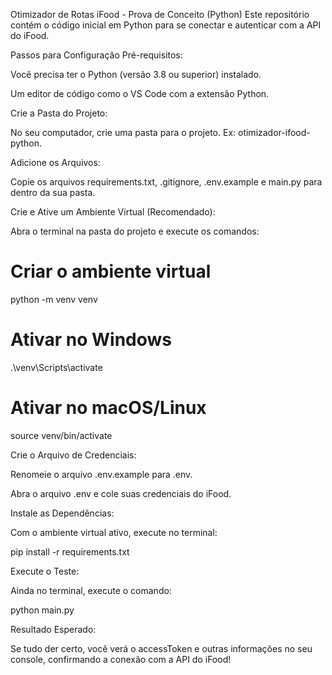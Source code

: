 Otimizador de Rotas iFood - Prova de Conceito (Python)
Este repositório contém o código inicial em Python para se conectar e autenticar com a API do iFood.

Passos para Configuração
Pré-requisitos:

Você precisa ter o Python (versão 3.8 ou superior) instalado.

Um editor de código como o VS Code com a extensão Python.

Crie a Pasta do Projeto:

No seu computador, crie uma pasta para o projeto. Ex: otimizador-ifood-python.

Adicione os Arquivos:

Copie os arquivos requirements.txt, .gitignore, .env.example e main.py para dentro da sua pasta.

Crie e Ative um Ambiente Virtual (Recomendado):

Abra o terminal na pasta do projeto e execute os comandos:

# Criar o ambiente virtual
python -m venv venv

# Ativar no Windows
.\venv\Scripts\activate

# Ativar no macOS/Linux
source venv/bin/activate

Crie o Arquivo de Credenciais:

Renomeie o arquivo .env.example para .env.

Abra o arquivo .env e cole suas credenciais do iFood.

Instale as Dependências:

Com o ambiente virtual ativo, execute no terminal:

pip install -r requirements.txt

Execute o Teste:

Ainda no terminal, execute o comando:

python main.py

Resultado Esperado:

Se tudo der certo, você verá o accessToken e outras informações no seu console, confirmando a conexão com a API do iFood!